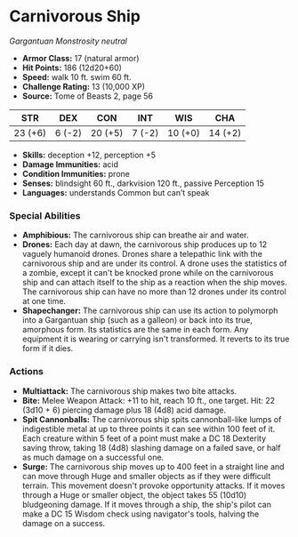 # Carnivorous Ship

*Gargantuan* *Monstrosity* *neutral*

- **Armor Class:** 17 (natural armor)
- **Hit Points:** 186 (12d20+60)
- **Speed:** walk 10 ft. swim 60 ft.
- **Challenge Rating:** 13 (10,000 XP)
- **Source:** Tome of Beasts 2, page 56

| STR | DEX | CON | INT | WIS | CHA |
| --- | --- | --- | --- | --- | --- |
| 23 (+6) | 6 (-2) | 20 (+5) | 7 (-2) | 10 (+0) | 14 (+2) |

- **Skills:** deception +12, perception +5
- **Damage Immunities:** acid
- **Condition Immunities:** prone
- **Senses:** blindsight 60 ft., darkvision 120 ft., passive Perception 15
- **Languages:** understands Common but can’t speak

### Special Abilities

- **Amphibious:** The carnivorous ship can breathe air and water.
- **Drones:** Each day at dawn, the carnivorous ship produces up to 12 vaguely humanoid drones. Drones share a telepathic link with the carnivorous ship and are under its control. A drone uses the statistics of a zombie, except it can't be knocked prone while on the carnivorous ship and can attach itself to the ship as a reaction when the ship moves. The carnivorous ship can have no more than 12 drones under its control at one time.
- **Shapechanger:** The carnivorous ship can use its action to polymorph into a Gargantuan ship (such as a galleon) or back into its true, amorphous form. Its statistics are the same in each form. Any equipment it is wearing or carrying isn't transformed. It reverts to its true form if it dies.

### Actions

- **Multiattack:** The carnivorous ship makes two bite attacks.
- **Bite:** Melee Weapon Attack: +11 to hit, reach 10 ft., one target. Hit: 22 (3d10 + 6) piercing damage plus 18 (4d8) acid damage.
- **Spit Cannonballs:** The carnivorous ship spits cannonball-like lumps of indigestible metal at up to three points it can see within 100 feet of it. Each creature within 5 feet of a point must make a DC 18 Dexterity saving throw, taking 18 (4d8) slashing damage on a failed save, or half as much damage on a successful one.
- **Surge:** The carnivorous ship moves up to 400 feet in a straight line and can move through Huge and smaller objects as if they were difficult terrain. This movement doesn't provoke opportunity attacks. If it moves through a Huge or smaller object, the object takes 55 (10d10) bludgeoning damage. If it moves through a ship, the ship's pilot can make a DC 15 Wisdom check using navigator's tools, halving the damage on a success.


